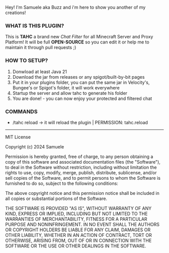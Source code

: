 Hey! I'm Samuele aka Buzz and i'm here to show you another of my creations! 

### WHAT IS THIS PLUGIN?
This is **TAHC** a brand new *Chat Filter* for all Minecraft Server and Proxy Platform!
It will be full **OPEN-SOURCE** so you can edit it or help me to maintain it through pull requests ;)

### HOW TO SETUP?
1) Donwload at least Java 21
2) Download the jar from releases or any spigot/built-by-bit pages
3) Put it in your plugins folder, you can put the same jar in Velocity's, Bungee's or Spigot's folder, it will work everywhere
4) Startup the server and allow tahc to generate his folder
5) You are done! - you can now enjoy your protected and filtered chat

### COMMANDS
* /tahc reload -> it will reload the plugin | PERMISSION: tahc.reload

--------------------------------------------------------------------------------------------------------
MIT License

Copyright (c) 2024 Samuele

Permission is hereby granted, free of charge, to any person obtaining a copy
of this software and associated documentation files (the "Software"), to deal
in the Software without restriction, including without limitation the rights
to use, copy, modify, merge, publish, distribute, sublicense, and/or sell
copies of the Software, and to permit persons to whom the Software is
furnished to do so, subject to the following conditions:

The above copyright notice and this permission notice shall be included in all
copies or substantial portions of the Software.

THE SOFTWARE IS PROVIDED "AS IS", WITHOUT WARRANTY OF ANY KIND, EXPRESS OR
IMPLIED, INCLUDING BUT NOT LIMITED TO THE WARRANTIES OF MERCHANTABILITY,
FITNESS FOR A PARTICULAR PURPOSE AND NONINFRINGEMENT. IN NO EVENT SHALL THE
AUTHORS OR COPYRIGHT HOLDERS BE LIABLE FOR ANY CLAIM, DAMAGES OR OTHER
LIABILITY, WHETHER IN AN ACTION OF CONTRACT, TORT OR OTHERWISE, ARISING FROM,
OUT OF OR IN CONNECTION WITH THE SOFTWARE OR THE USE OR OTHER DEALINGS IN THE
SOFTWARE.
